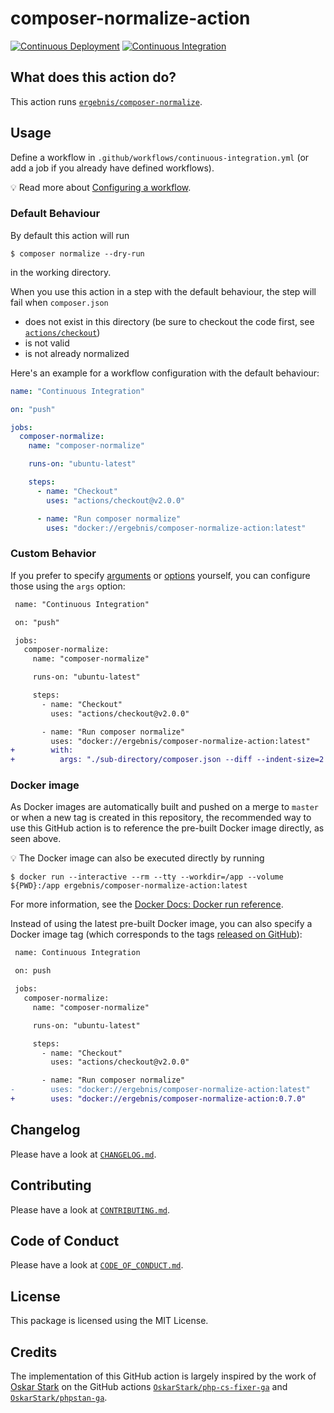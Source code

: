 # composer-normalize-action

[![Continuous Deployment](https://github.com/ergebnis/composer-normalize-action/workflows/Continuous%20Deployment/badge.svg)](https://github.com/ergebnis/composer-normalize-action/actions)
[![Continuous Integration](https://github.com/ergebnis/composer-normalize-action/workflows/Continuous%20Integration/badge.svg)](https://github.com/ergebnis/composer-normalize-action/actions)

## What does this action do?

This action runs [`ergebnis/composer-normalize`](https://github.com/ergebnis/composer-normalize).

## Usage

Define a workflow in `.github/workflows/continuous-integration.yml` (or add a job if you already have defined workflows).

:bulb: Read more about [Configuring a workflow](https://help.github.com/en/articles/configuring-a-workflow).

### Default Behaviour

By default this action will run

```
$ composer normalize --dry-run
```

in the working directory.

When you use this action in a step with the default behaviour, the step will fail when `composer.json`

- does not exist in this directory (be sure to checkout the code first, see [`actions/checkout`](https://github.com/actions/checkout))
- is not valid
- is not already normalized

Here's an example for a workflow configuration with the default behaviour:

```yaml
name: "Continuous Integration"

on: "push"

jobs:
  composer-normalize:
    name: "composer-normalize"

    runs-on: "ubuntu-latest"

    steps:
      - name: "Checkout"
        uses: "actions/checkout@v2.0.0"

      - name: "Run composer normalize"
        uses: "docker://ergebnis/composer-normalize-action:latest"
```

### Custom Behavior

If you prefer to specify [arguments](https://github.com/ergebnis/composer-normalize/tree/master#arguments) or [options](https://github.com/ergebnis/composer-normalize/master#options) yourself, you can configure those using the `args` option:

```diff
 name: "Continuous Integration"

 on: "push"

 jobs:
   composer-normalize:
     name: "composer-normalize"

     runs-on: "ubuntu-latest"

     steps:
       - name: "Checkout"
         uses: "actions/checkout@v2.0.0"

       - name: "Run composer normalize"
         uses: "docker://ergebnis/composer-normalize-action:latest"
+        with:
+          args: "./sub-directory/composer.json --diff --indent-size=2 --indent-style=space"
```

### Docker image

As Docker images are automatically built and pushed on a merge to `master` or when a new tag is created in this repository, the recommended way to use this GitHub action is to reference the pre-built Docker image directly, as seen above.

:bulb: The Docker image can also be executed directly by running

```
$ docker run --interactive --rm --tty --workdir=/app --volume ${PWD}:/app ergebnis/composer-normalize-action:latest
```

For more information, see the [Docker Docs: Docker run reference](https://docs.docker.com/engine/reference/run/).

Instead of using the latest pre-built Docker image, you can also specify a Docker image tag (which corresponds to the tags [released on GitHub](https://github.com/ergebnis/composer-normalize-action/releases)):

```diff
 name: Continuous Integration

 on: push

 jobs:
   composer-normalize:
     name: "composer-normalize"

     runs-on: "ubuntu-latest"

     steps:
       - name: "Checkout"
         uses: "actions/checkout@v2.0.0"

       - name: "Run composer normalize"
-        uses: "docker://ergebnis/composer-normalize-action:latest"
+        uses: "docker://ergebnis/composer-normalize-action:0.7.0"
```

## Changelog

Please have a look at [`CHANGELOG.md`](CHANGELOG.md).

## Contributing

Please have a look at [`CONTRIBUTING.md`](.github/CONTRIBUTING.md).

## Code of Conduct

Please have a look at [`CODE_OF_CONDUCT.md`](https://github.com/ergebnis/.github/blob/master/CODE_OF_CONDUCT.md).

## License

This package is licensed using the MIT License.

## Credits

The implementation of this GitHub action is largely inspired by the work of [Oskar Stark](https://github.com/OskarStark) on the GitHub actions [`OskarStark/php-cs-fixer-ga`](https://github.com/OskarStark/php-cs-fixer-ga) and [`OskarStark/phpstan-ga`](https://github.com/OskarStark/phpstan-ga).
